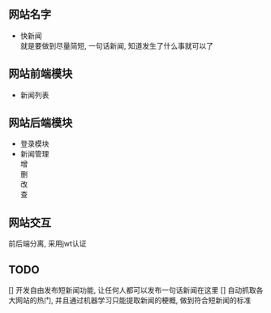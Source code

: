 ## 网站名字
- 快新闻  
就是要做到尽量简短, 一句话新闻, 知道发生了什么事就可以了

## 网站前端模块
- 新闻列表  

## 网站后端模块
- 登录模块  
- 新闻管理  
    增  
    删  
    改  
    查
    
## 网站交互
前后端分离, 采用jwt认证

## TODO
[] 开发自由发布短新闻功能, 让任何人都可以发布一句话新闻在这里
[] 自动抓取各大网站的热门, 并且通过机器学习只能提取新闻的梗概, 做到符合短新闻的标准
